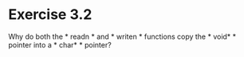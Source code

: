 # Exercise 3.2 
Why do both the * readn * and * writen * functions copy the * void* * pointer into a * char* * pointer?
